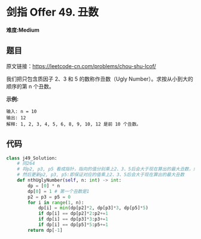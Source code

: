 # 剑指 Offer 49. 丑数
**难度:Medium**
## 题目
原文链接：https://leetcode-cn.com/problems/chou-shu-lcof/

我们把只包含质因子 2、3 和 5 的数称作丑数（Ugly Number）。求按从小到大的顺序的第 n 个丑数。

**示例:**
```
输入: n = 10
输出: 12
解释: 1, 2, 3, 4, 5, 6, 8, 9, 10, 12 是前 10 个丑数。
```

## 代码
```python
class j49_Solution:
    # 同264
    # 将p2, p3, p5 看成指针，指向的值分别乘上2、3、5后会大于现在算出的最大丑数，然后选择最小的那个添加到丑数中。
    # 然后更新p2, p3, p5:即保证对应的值乘上2、3、5后会大于现在算出的最大丑数
    def nthUglyNumber(self, n: int) -> int:
        dp = [0] * n
        dp[0] = 1 # 第一个丑数是1
        p2 = p3 = p5 = 0
        for i in range(1, n):
            dp[i] = min(dp[p2]*2, dp[p3]*3, dp[p5]*5)
            if dp[i] == dp[p2]*2:p2+=1
            if dp[i] == dp[p3]*3:p3+=1
            if dp[i] == dp[p5]*5:p5+=1
        return dp[-1]
```
